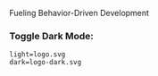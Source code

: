 Fueling Behavior-Driven Development


### Toggle Dark Mode:
```image
light=logo.svg
dark=logo-dark.svg
```
